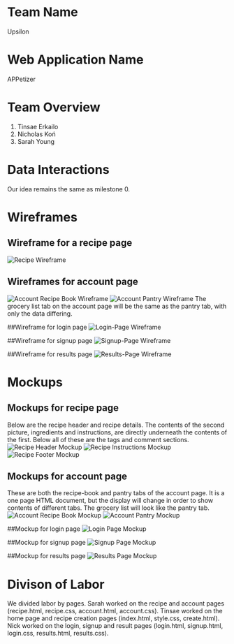 # Team Name 
Upsilon
# Web Application Name 
APPetizer
# Team Overview
1. Tinsae Erkailo 
2. Nicholas Koń 
3. Sarah Young 

# Data Interactions
Our idea remains the same as milestone 0.

# Wireframes

## Wireframe for a recipe page
![Recipe Wireframe](wireframes/recipe.png)

## Wireframes for account page
![Account Recipe Book Wireframe](wireframes/recipe_book.png)
![Account Pantry Wireframe](wireframes/pantry.png)
The grocery list tab on the account page will be the same as the pantry tab, with only the data differing.

##Wireframe for login page
![Login-Page Wireframe](wireframes/Login-page.png)

##Wireframe for signup page
![Signup-Page Wireframe](wireframes/Signup-page.png)

##Wireframe for results page
![Results-Page Wireframe](wireframes/Results-page.png)

# Mockups

## Mockups for recipe page
Below are the recipe header and recipe details. The contents of the second picture, ingredients and instructions, are directly underneath the contents of the first. Below all of these are the tags and comment sections.
![Recipe Header Mockup](mockups/recipe_1.png)
![Recipe Instructions Mockup](mockups/recipe_2.png)
![Recipe Footer Mockup](mockups/recipe_3.png)

## Mockups for account page
These are both the recipe-book and pantry tabs of the account page. It is a one page HTML document, but the display will change in order to show contents of different tabs. The grocery list will look like the pantry tab.
![Account Recipe Book Mockup](mockups/recipe_book.png)
![Account Pantry Mockup](mockups/pantry.png)

##Mockup for login page
![Login Page Mockup](mockups/Login.png)

##Mockup for signup page
![Signup Page Mockup](mockups/Signup.png)

##Mockup for results page
![Results Page Mockup](mockups/Results.png)

# Divison of Labor
We divided labor by pages. Sarah worked on the recipe and account pages (recipe.html, recipe.css, account.html, account.css). Tinsae worked on the home page and recipe creation pages (index.html, style.css, create.html). Nick worked on the login, signup and result pages (login.html, signup.html, login.css, results.html, results.css).